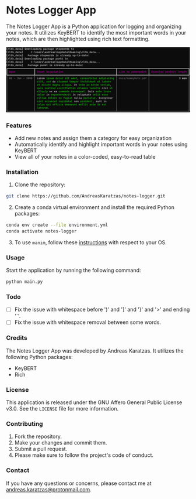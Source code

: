 # Notes Logger App

The Notes Logger App is a Python application for logging and organizing your notes. It utilizes KeyBERT to identify the most important words in your notes, which are then highlighted using rich text formatting.

![Sample](docs/sample.PNG)

### Features

* Add new notes and assign them a category for easy organization
* Automatically identify and highlight important words in your notes using KeyBERT
* View all of your notes in a color-coded, easy-to-read table

### Installation 

1. Clone the repository:

```bash
git clone https://github.com/AndreasKaratzas/notes-logger.git
```

2. Create a conda virtual environment and install the required Python packages:
```bash
conda env create --file environment.yml
conda activate notes-logger
```
3. To use `manim`, follow these [instructions](https://docs.manim.community/en/stable/installation.html) with respect to your OS.

### Usage

Start the application by running the following command:
```bash
python main.py
```

### Todo

- [ ] Fix the issue with whitespace before ')' and ']' and '}' and '>' and ending '`'.
- [ ] Fix the issue with whitespace removal between some words.

### Credits
The Notes Logger App was developed by Andreas Karatzas. It utilizes the following Python packages:

* KeyBERT
* Rich

### License

This application is released under the GNU Affero General Public License v3.0. See the `LICENSE` file for more information.

### Contributing

1. Fork the repository.
2. Make your changes and commit them.
3. Submit a pull request.
4. Please make sure to follow the project's code of conduct.

### Contact

If you have any questions or concerns, please contact me at [andreas.karatzas@protonmail.com](mailto:andreas.karatzas@protonmail.com).
